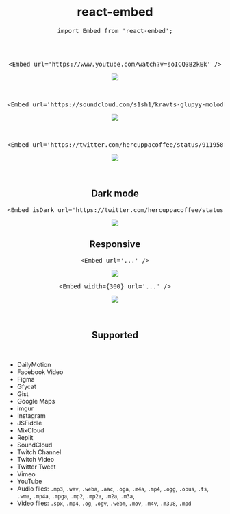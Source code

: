 <div align="center">
  <h1>
    react-embed
  </h1>
</div>

<div align="center">
  <pre>import Embed from 'react-embed';</pre>
</div>

<br />
<br />

<div align="center">
  <pre>&#x3C;Embed url=&#x27;https://www.youtube.com/watch?v=soICQ3B2kEk&#x27; /&#x3E;</pre>
  <img src="https://user-images.githubusercontent.com/9773803/53292118-473ced80-37be-11e9-8cba-1380e111ef33.png">
</div>

<br />
<br />

<div align="center">
  <pre>&#x3C;Embed url=&#x27;https://soundcloud.com/s1sh1/kravts-glupyy-molodoy-na-meli&#x27; /&#x3E;</pre>
  <img src="https://user-images.githubusercontent.com/9773803/53292083-933b6280-37bd-11e9-8762-3a47b0a3bba3.png">
</div>

<br />
<br />

<div align="center">
  <pre>&#x3C;Embed url=&#x27;https://twitter.com/hercuppacoffee/status/911958476678561792&#x27; /&#x3E;</pre>
  <img src="https://user-images.githubusercontent.com/9773803/53292170-e6fa7b80-37be-11e9-87ab-8b16ab696412.png">
</div>

<br />
<br />

<div align="center">
  <h2>
    Dark mode
  </h2>
</div>

<div align="center">
  <pre>&#x3C;Embed isDark url=&#x27;https://twitter.com/hercuppacoffee/status/911958476678561792&#x27; /&#x3E;</pre>
  <img src="https://user-images.githubusercontent.com/9773803/80277289-44a19500-86ee-11ea-8dc7-0d12888cbc2d.png">
</div>

<div align="center">
  <h2>
    Responsive
  </h2>
</div>

<div align="center">
  <pre>&#x3C;Embed url=&#x27;...&#x27; /&#x3E;</pre>
  <img src="https://user-images.githubusercontent.com/9773803/80277360-b548b180-86ee-11ea-9b25-3eaa10027ca6.png">
</div>

<div align="center">
  <pre>&#x3C;Embed width={300} url=&#x27;...&#x27; /&#x3E;</pre>
  <img src="https://user-images.githubusercontent.com/9773803/80277394-e923d700-86ee-11ea-80da-9ff0aaab9d8f.png">
</div>

<br />
<br />

<div align="center">
  <h2>
    Supported
  </h2>
</div>

<br />

- DailyMotion
- Facebook Video
- Figma
- Gfycat
- Gist
- Google Maps
- imgur
- Instagram
- JSFiddle
- MixCloud
- Replit
- SoundCloud
- Twitch Channel
- Twitch Video
- Twitter Tweet
- Vimeo
- YouTube
- Audio files: `.mp3`, `.wav`, `.weba`, `.aac`, `.oga`, `.m4a`, `.mp4`, `.ogg`, `.opus`, `.ts`, `.wma`, `.mp4a`, `.mpga`, `.mp2`, `.mp2a`, `.m2a`, `.m3a`,
- Video files: `.spx`, `.mp4`, `.og`, `.ogv`, `.webm`, `.mov`, `.m4v`, `.m3u8`, `.mpd`
